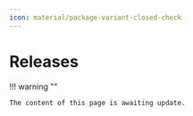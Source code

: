 ```yaml
---
icon: material/package-variant-closed-check
---
```


# Releases

!!! warning ""

    The content of this page is awaiting update.
